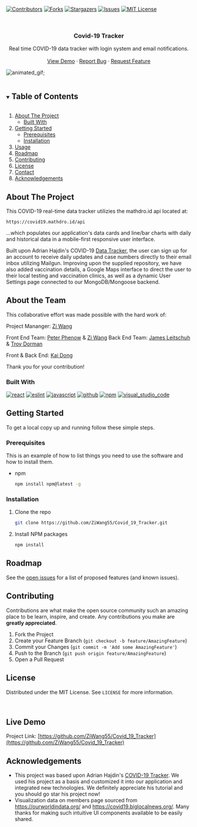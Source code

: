 [![Contributors][contributors-shield]][contributors-url]
[![Forks][forks-shield]][forks-url]
[![Stargazers][stars-shield]][stars-url]
[![Issues][issues-shield]][issues-url]
[![MIT License][license-shield]][license-url]




<!-- PROJECT LOGO -->
<br />
<p align="center">
  

  <h3 align="center">Covid-19 Tracker</h3>

  <p align="center">
    Real time COVID-19 data tracker with login system and email notifications.
    <!-- <br /> -->
    <!-- <a href="https://github.com/ZiWang55/Covid_19_Tracker"><strong>Explore the docs »</strong></a> -->
    <br />
    <br />
    <a href="https://covid-track3r-app.herokuapp.com/">View Demo</a>
    ·
    <a href="https://github.com/ZiWang55/Covid_19_Tracker/issues">Report Bug</a>
    ·
    <a href="https://github.com/ZiWang55/Covid_19_Tracker/issues">Request Feature</a>
  </p>
</p>

![animated_gif](./covidtracker.gif);

<!-- TABLE OF CONTENTS -->
<details open="open">
  <summary><h2 style="display: inline-block">Table of Contents</h2></summary>
  <ol>
    <li>
      <a href="#about-the-project">About The Project</a>
      <ul>
        <li><a href="#built-with">Built With</a></li>
      </ul>
    </li>
    <li>
      <a href="#getting-started">Getting Started</a>
      <ul>
        <li><a href="#prerequisites">Prerequisites</a></li>
        <li><a href="#installation">Installation</a></li>
      </ul>
    </li>
    <li><a href="#usage">Usage</a></li>
    <li><a href="#roadmap">Roadmap</a></li>
    <li><a href="#contributing">Contributing</a></li>
    <li><a href="#license">License</a></li>
    <li><a href="#contact">Contact</a></li>
    <li><a href="#acknowledgements">Acknowledgements</a></li>
  </ol>
</details>

## About The Project

This COVID-19 real-time data tracker utilizies the mathdro.id api located at:

`https://covid19.mathdro.id/api`

...which populates our application's data cards and line/bar charts with daily and historical data in a mobile-first responsive user interface.  

Built upon Adrian Hajdin's COVID-19 [Data Tracker](https://github.com/adrianhajdin/project_corona_tracker), the user can sign up for an account to receive daily updates and case numbers directly to their email inbox utilizing Mailgun.  Improving upon the supplied repository, we have also added vaccination details, a Google Maps interface to direct the user to their local testing and vaccination clinics, as well as a dynamic User Settings page connected to our MongoDB/Mongoose backend.


<!-- ABOUT THE PROJECT -->
## About the Team

This collaborative effort was made possible with the hard work of:

Project Mananger: [Zi Wang](https://github.com/ZiWang55) 

Front End Team: [Peter Phenow](https://github.com/peterphenow) & [Zi Wang](https://github.com/ZiWang55)
Back End Team: [James Leitschuh](https://github.com/jamesleitschuh02) & [Troy Dorman](https://github.com/infiniteoo)

Front & Back End: [Kai Dong](https://github.com/kaidong-chr)

Thank you for your contribution!

### Built With

[![react](https://aleen42.github.io/badges/src/react.svg)](https://aleen42.github.io/badges/src/react.svg)
[![eslint](https://aleen42.github.io/badges/src/eslint.svg)](https://aleen42.github.io/badges/src/eslint.svg)
[![javascript](https://aleen42.github.io/badges/src/javascript.svg)](https://aleen42.github.io/badges/src/javascript.svg)
[![github](https://aleen42.github.io/badges/src/github.svg)](https://aleen42.github.io/badges/src/github.svg)
[![npm](https://aleen42.github.io/badges/src/npm.svg)](https://aleen42.github.io/badges/src/npm.svg)
[![visual_studio_code](https://aleen42.github.io/badges/src/visual_studio_code.svg)](https://aleen42.github.io/badges/src/visual_studio_code.svg)


<!-- GETTING STARTED -->
## Getting Started

To get a local copy up and running follow these simple steps.

### Prerequisites

This is an example of how to list things you need to use the software and how to install them.
* npm
  ```sh
  npm install npm@latest -g
  ```

### Installation

1. Clone the repo
   ```sh
   git clone https://github.com/ZiWang55/Covid_19_Tracker.git
   ```
2. Install NPM packages
   ```sh
   npm install
   ```


<!-- ROADMAP -->
## Roadmap

See the [open issues](https://github.com/ZiWang55/Covid_19_Tracker/issues) for a list of proposed features (and known issues).



<!-- CONTRIBUTING -->
## Contributing

Contributions are what make the open source community such an amazing place to be learn, inspire, and create. Any contributions you make are **greatly appreciated**.

1. Fork the Project
2. Create your Feature Branch (`git checkout -b feature/AmazingFeature`)
3. Commit your Changes (`git commit -m 'Add some AmazingFeature'`)
4. Push to the Branch (`git push origin feature/AmazingFeature`)
5. Open a Pull Request



<!-- LICENSE -->
## License

Distributed under the MIT License. See `LICENSE` for more information.

<br>

<!-- CONTACT -->
## Live Demo


Project Link: [https://github.com/ZiWang55/Covid_19_Tracker](https://github.com/ZiWang55/Covid_19_Tracker)



<!-- ACKNOWLEDGEMENTS -->
## Acknowledgements

* This project was based upon Adrian Hajdin's [COVID-19 Tracker](https://github.com/adrianhajdin/project_corona_tracker).  We used his project as a basis and customized it into our application and integrated new technologies.  We definitely appreciate his tutorial and you should go star his project now!
* Visualization data on members page sourced from https://ourworldindata.org/ and https://covid19.biglocalnews.org/. Many thanks for making such intuitive UI components available to be easily shared.





<!-- MARKDOWN LINKS & IMAGES -->
<!-- https://www.markdownguide.org/basic-syntax/#reference-style-links -->
[contributors-shield]: https://img.shields.io/github/contributors/ZiWang55/Covid_19_Tracker?style=for-the-badge
[contributors-url]: https://github.com/ZiWang55/repo/graphs/contributors
[forks-shield]: https://img.shields.io/github/forks/ZiWang55/Covid_19_Tracker?style=for-the-badge
[forks-url]: https://github.com/ZiWang55/repo/network/members
[stars-shield]: https://img.shields.io/github/stars/ZiWang55/Covid_19_Tracker?style=for-the-badge
[stars-url]: https://github.com/ZiWang55/repo/stargazers
[issues-shield]: https://img.shields.io/github/issues/ZiWang55/Covid_19_Tracker?style=for-the-badge
[issues-url]: https://github.com/ZiWang55/repo/issues
[license-shield]: https://img.shields.io/github/license/ZiWang55/Covid_19_Tracker?style=for-the-badge
[license-url]: https://github.com/ZiWang55/Covid_19_Tracker/LICENSE.txt